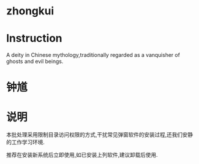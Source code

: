 # zhongkui
# Instruction
A deity in Chinese mythology,traditionally regarded as a vanquisher of ghosts and evil beings.
# 钟馗
# 说明
本批处理采用限制目录访问权限的方式,干扰常见弹窗软件的安装过程,还我们安静的工作学习环境.  

推荐在安装新系统后立即使用,如已安装上列软件,建议卸载后使用.
